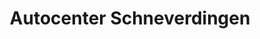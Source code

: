 ---
title: "Autocenter Schneverdingen"
url: /schneverdingen/autocenter-schneverdingen/
shop: Autohaus
---